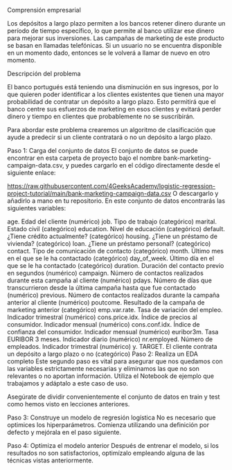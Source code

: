 Comprensión empresarial

Los depósitos a largo plazo permiten a los bancos retener dinero durante un período de tiempo específico, lo que permite al banco utilizar ese dinero para mejorar sus inversiones. Las campañas de marketing de este producto se basan en llamadas telefónicas. Si un usuario no se encuentra disponible en un momento dado, entonces se le volverá a llamar de nuevo en otro momento.

Descripción del problema

El banco portugués está teniendo una disminución en sus ingresos, por lo que quieren poder identificar a los clientes existentes que tienen una mayor probabilidad de contratar un depósito a largo plazo. Esto permitirá que el banco centre sus esfuerzos de marketing en esos clientes y evitará perder dinero y tiempo en clientes que probablemente no se suscribirán.

Para abordar este problema crearemos un algoritmo de clasificación que ayude a predecir si un cliente contratará o no un depósito a largo plazo.

Paso 1: Carga del conjunto de datos
El conjunto de datos se puede encontrar en esta carpeta de proyecto bajo el nombre bank-marketing-campaign-data.csv, y puedes cargarlo en el código directamente desde el siguiente enlace:

https://raw.githubusercontent.com/4GeeksAcademy/logistic-regression-project-tutorial/main/bank-marketing-campaign-data.csv
O descargarlo y añadirlo a mano en tu repositorio. En este conjunto de datos encontrarás las siguientes variables:

age. Edad del cliente (numérico)
job. Tipo de trabajo (categórico)
marital. Estado civil (categórico)
education. Nivel de educación (categórico)
default. ¿Tiene crédito actualmente? (categórico)
housing. ¿Tiene un préstamo de vivienda? (categórico)
loan. ¿Tiene un préstamo personal? (categórico)
contact. Tipo de comunicación de contacto (categórico)
month. Último mes en el que se le ha contactado (categórico)
day_of_week. Último día en el que se le ha contactado (categórico)
duration. Duración del contacto previo en segundos (numérico)
campaign. Número de contactos realizados durante esta campaña al cliente (numérico)
pdays. Número de días que transcurrieron desde la última campaña hasta que fue contactado (numérico)
previous. Número de contactos realizados durante la campaña anterior al cliente (numérico)
poutcome. Resultado de la campaña de marketing anterior (categórico)
emp.var.rate. Tasa de variación del empleo. Indicador trimestral (numérico)
cons.price.idx. Índice de precios al consumidor. Indicador mensual (numérico)
cons.conf.idx. Índice de confianza del consumidor. Indicador mensual (numérico)
euribor3m. Tasa EURIBOR 3 meses. Indicador diario (numérico)
nr.employed. Número de empleados. Indicador trimestral (numérico)
y. TARGET. El cliente contrata un depósito a largo plazo o no (categórico)
Paso 2: Realiza un EDA completo
Este segundo paso es vital para asegurar que nos quedamos con las variables estrictamente necesarias y eliminamos las que no son relevantes o no aportan información. Utiliza el Notebook de ejemplo que trabajamos y adáptalo a este caso de uso.

Asegúrate de dividir convenientemente el conjunto de datos en train y test como hemos visto en lecciones anteriores.

Paso 3: Construye un modelo de regresión logística
No es necesario que optimices los hiperparámetros. Comienza utilizando una definición por defecto y mejórala en el paso siguiente.

Paso 4: Optimiza el modelo anterior
Después de entrenar el modelo, si los resultados no son satisfactorios, optimízalo empleando alguna de las técnicas vistas anteriormente.
